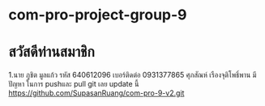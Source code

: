 # com-pro-project-group-9
# สวัสดีท่านสมาชิก
1.นาย ภูชิต มูลแก้ว รหัส 640612096 เบอร์ติดต่อ 0931377865
ศุภสัณห์ เรืองจุติโพธิ์พาน มี ปัญหา ในการ pushและ pull git เลย update นี้ https://github.com/SupasanRuang/com-pro-9-v2.git
